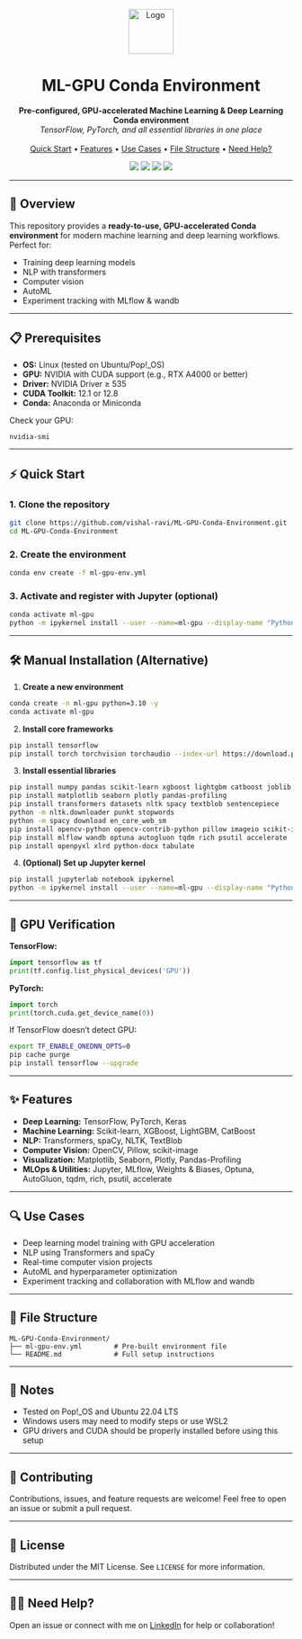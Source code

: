 <!-- PROJECT LOGO -->
<p align="center">
  <img src="https://img.icons8.com/color/96/000000/artificial-intelligence.png" alt="Logo" width="80" height="80">
</p>

<h1 align="center">ML-GPU Conda Environment</h1>

<p align="center">
  <b>Pre-configured, GPU-accelerated Machine Learning & Deep Learning Conda environment</b><br>
  <i>TensorFlow, PyTorch, and all essential libraries in one place</i>
  <br><br>
  <a href="#installation">Quick Start</a> •
  <a href="#features">Features</a> •
  <a href="#use-cases">Use Cases</a> •
  <a href="#file-structure">File Structure</a> •
  <a href="#need-help">Need Help?</a>
</p>

<p align="center">
  <img src="https://img.shields.io/badge/OS-Linux-green?logo=linux" />
  <img src="https://img.shields.io/badge/GPU-NVIDIA-brightgreen?logo=nvidia" />
  <img src="https://img.shields.io/badge/Python-3.10-blue?logo=python" />
  <img src="https://img.shields.io/badge/License-MIT-lightgrey" />
</p>

---

## 🚀 Overview

This repository provides a **ready-to-use, GPU-accelerated Conda environment** for modern machine learning and deep learning workflows. Perfect for:

- Training deep learning models
- NLP with transformers
- Computer vision
- AutoML
- Experiment tracking with MLflow & wandb

---

## 📋 Prerequisites

- **OS:** Linux (tested on Ubuntu/Pop!_OS)
- **GPU:** NVIDIA with CUDA support (e.g., RTX A4000 or better)
- **Driver:** NVIDIA Driver ≥ 535
- **CUDA Toolkit:** 12.1 or 12.8
- **Conda:** Anaconda or Miniconda

Check your GPU:
```bash
nvidia-smi
```

---

## ⚡ Quick Start

### 1. Clone the repository
```bash
git clone https://github.com/vishal-ravi/ML-GPU-Conda-Environment.git
cd ML-GPU-Conda-Environment
```

### 2. Create the environment
```bash
conda env create -f ml-gpu-env.yml
```

### 3. Activate and register with Jupyter (optional)
```bash
conda activate ml-gpu
python -m ipykernel install --user --name=ml-gpu --display-name "Python (ml-gpu)"
```

---

## 🛠️ Manual Installation (Alternative)

1. **Create a new environment**
```bash
conda create -n ml-gpu python=3.10 -y
conda activate ml-gpu
```
2. **Install core frameworks**
```bash
pip install tensorflow
pip install torch torchvision torchaudio --index-url https://download.pytorch.org/whl/cu121
```
3. **Install essential libraries**
```bash
pip install numpy pandas scikit-learn xgboost lightgbm catboost joblib keras h5py
pip install matplotlib seaborn plotly pandas-profiling
pip install transformers datasets nltk spacy textblob sentencepiece
python -m nltk.downloader punkt stopwords
python -m spacy download en_core_web_sm
pip install opencv-python opencv-contrib-python pillow imageio scikit-image
pip install mlflow wandb optuna autogluon tqdm rich psutil accelerate
pip install openpyxl xlrd python-docx tabulate
```
4. **(Optional) Set up Jupyter kernel**
```bash
pip install jupyterlab notebook ipykernel
python -m ipykernel install --user --name=ml-gpu --display-name "Python (ml-gpu)"
```

---

## 🧪 GPU Verification

**TensorFlow:**
```python
import tensorflow as tf
print(tf.config.list_physical_devices('GPU'))
```

**PyTorch:**
```python
import torch
print(torch.cuda.get_device_name(0))
```

If TensorFlow doesn’t detect GPU:
```bash
export TF_ENABLE_ONEDNN_OPTS=0
pip cache purge
pip install tensorflow --upgrade
```

---

## ✨ Features

- **Deep Learning:** TensorFlow, PyTorch, Keras
- **Machine Learning:** Scikit-learn, XGBoost, LightGBM, CatBoost
- **NLP:** Transformers, spaCy, NLTK, TextBlob
- **Computer Vision:** OpenCV, Pillow, scikit-image
- **Visualization:** Matplotlib, Seaborn, Plotly, Pandas-Profiling
- **MLOps & Utilities:** Jupyter, MLflow, Weights & Biases, Optuna, AutoGluon, tqdm, rich, psutil, accelerate

---

## 🔍 Use Cases

- Deep learning model training with GPU acceleration
- NLP using Transformers and spaCy
- Real-time computer vision projects
- AutoML and hyperparameter optimization
- Experiment tracking and collaboration with MLflow and wandb

---

## 📁 File Structure

```
ML-GPU-Conda-Environment/
├── ml-gpu-env.yml        # Pre-built environment file
└── README.md             # Full setup instructions
```

---

## 📌 Notes

- Tested on Pop!_OS and Ubuntu 22.04 LTS
- Windows users may need to modify steps or use WSL2
- GPU drivers and CUDA should be properly installed before using this setup

---

## 🤝 Contributing

Contributions, issues, and feature requests are welcome! Feel free to open an issue or submit a pull request.

---

## 📄 License

Distributed under the MIT License. See `LICENSE` for more information.

---

## 🙋‍♂️ Need Help?

Open an issue or connect with me on [LinkedIn](https://www.linkedin.com/in/vishal-ravi07/) for help or collaboration!


